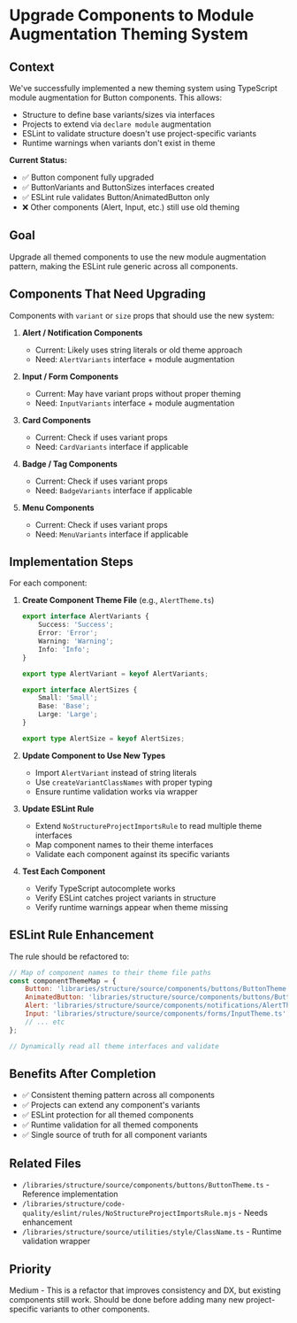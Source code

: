# Upgrade Components to Module Augmentation Theming System

## Context

We've successfully implemented a new theming system using TypeScript module augmentation for Button components. This allows:

-   Structure to define base variants/sizes via interfaces
-   Projects to extend via `declare module` augmentation
-   ESLint to validate structure doesn't use project-specific variants
-   Runtime warnings when variants don't exist in theme

**Current Status:**

-   ✅ Button component fully upgraded
-   ✅ ButtonVariants and ButtonSizes interfaces created
-   ✅ ESLint rule validates Button/AnimatedButton only
-   ❌ Other components (Alert, Input, etc.) still use old theming

## Goal

Upgrade all themed components to use the new module augmentation pattern, making the ESLint rule generic across all components.

## Components That Need Upgrading

Components with `variant` or `size` props that should use the new system:

1. **Alert / Notification Components**

    - Current: Likely uses string literals or old theme approach
    - Need: `AlertVariants` interface + module augmentation

2. **Input / Form Components**

    - Current: May have variant props without proper theming
    - Need: `InputVariants` interface + module augmentation

3. **Card Components**

    - Current: Check if uses variant props
    - Need: `CardVariants` interface if applicable

4. **Badge / Tag Components**

    - Current: Check if uses variant props
    - Need: `BadgeVariants` interface if applicable

5. **Menu Components**
    - Current: Check if uses variant props
    - Need: `MenuVariants` interface if applicable

## Implementation Steps

For each component:

1. **Create Component Theme File** (e.g., `AlertTheme.ts`)

    ```typescript
    export interface AlertVariants {
        Success: 'Success';
        Error: 'Error';
        Warning: 'Warning';
        Info: 'Info';
    }

    export type AlertVariant = keyof AlertVariants;

    export interface AlertSizes {
        Small: 'Small';
        Base: 'Base';
        Large: 'Large';
    }

    export type AlertSize = keyof AlertSizes;
    ```

2. **Update Component to Use New Types**

    - Import `AlertVariant` instead of string literals
    - Use `createVariantClassNames` with proper typing
    - Ensure runtime validation works via wrapper

3. **Update ESLint Rule**

    - Extend `NoStructureProjectImportsRule` to read multiple theme interfaces
    - Map component names to their theme interfaces
    - Validate each component against its specific variants

4. **Test Each Component**
    - Verify TypeScript autocomplete works
    - Verify ESLint catches project variants in structure
    - Verify runtime warnings appear when theme missing

## ESLint Rule Enhancement

The rule should be refactored to:

```javascript
// Map of component names to their theme file paths
const componentThemeMap = {
    Button: 'libraries/structure/source/components/buttons/ButtonTheme.ts',
    AnimatedButton: 'libraries/structure/source/components/buttons/ButtonTheme.ts',
    Alert: 'libraries/structure/source/components/notifications/AlertTheme.ts',
    Input: 'libraries/structure/source/components/forms/InputTheme.ts',
    // ... etc
};

// Dynamically read all theme interfaces and validate
```

## Benefits After Completion

-   ✅ Consistent theming pattern across all components
-   ✅ Projects can extend any component's variants
-   ✅ ESLint protection for all themed components
-   ✅ Runtime validation for all themed components
-   ✅ Single source of truth for all component variants

## Related Files

-   `/libraries/structure/source/components/buttons/ButtonTheme.ts` - Reference implementation
-   `/libraries/structure/code-quality/eslint/rules/NoStructureProjectImportsRule.mjs` - Needs enhancement
-   `/libraries/structure/source/utilities/style/ClassName.ts` - Runtime validation wrapper

## Priority

Medium - This is a refactor that improves consistency and DX, but existing components still work. Should be done before adding many new project-specific variants to other components.
